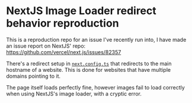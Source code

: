 # NextJS Image Loader redirect behavior reproduction

This is a reproduction repo for an issue I've recently run into, I have made an issue report on NextJS' repo: https://github.com/vercel/next.js/issues/82357

There's a redirect setup in [`next.config.ts`](./next.config.ts) that redirects to the main hostname of a website.
This is done for websites that have multiple domains pointing to it.

The page itself loads perfectly fine, however images fail to load correctly when using NextJS's image loader, with a cryptic error.
